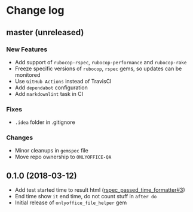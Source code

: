 # Change log

## master (unreleased)

### New Features

* Add support of `rubocop-rspec`, `rubocop-performance` and `rubocop-rake`
* Freeze specific versions of `rubocop`,
  `rspec` gems, so updates can be monitored
* Use `GitHub Actions` instead of TravisCI
* Add `dependabot` configuration
* Add `markdownlint` task in CI

### Fixes

* `.idea` folder in .gitignore

### Changes

* Minor cleanups in `gemspec` file
* Move repo ownership to `ONLYOFFICE-QA`

## 0.1.0 (2018-03-12)

* Add test started time to result html ([rspec_passed_time_formatter#3](https://github.com/ONLYOFFICE-QA/rspec_passed_time_formatter/issues/3))
* End time show `it` end time, do not count stuff in `after do`
* Initial release of `onlyoffice_file_helper` gem
